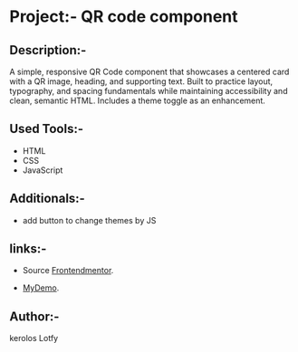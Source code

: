 # Project:- QR code component

## Description:-
A simple, responsive QR Code component that showcases a centered card with a QR image, heading, and supporting text. Built to practice layout, typography, and spacing fundamentals while maintaining accessibility and clean, semantic HTML. Includes a theme toggle as an enhancement.

## Used Tools:-
 - HTML
 - CSS
 - JavaScript   

## Additionals:-
 - add button to change themes by JS

## links:-
 - Source [Frontendmentor](https://www.frontendmentor.io/challenges/qr-code-component-iux_sIO_H).

- [MyDemo](https://keroloslotfy.github.io/Challenges/QRCode).

## Author:-
kerolos Lotfy

